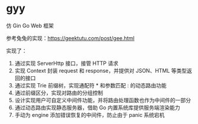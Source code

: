 # gyy
仿 Gin Go Web 框架

参考兔兔的实现：https://geektutu.com/post/gee.html

实现了：
1. 通过实现 ServerHttp 接口，接管 HTTP 请求
2. 实现 Context 封装 request 和 response，并提供对 JSON、HTML 等类型返回的接口
3. 通过实现 Trie 前缀树，实现通配符 * 和参数匹配 : 的动态路由功能
4. 通过前缀区分，实现对路由的分组控制
5. 设计实现用户可自定义中间件功能，并将路由处理函数也作为中间件的一部分
6. 通过动态路由实现静态服务器，借助 Go 内置系统库提供服务端渲染能力
7. 手动为 engine 添加错误恢复的中间件，防止由于 panic 系统宕机
